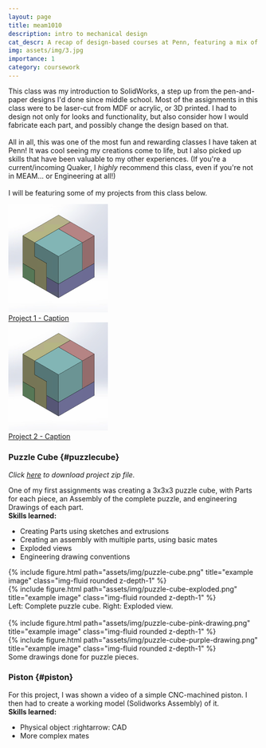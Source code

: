 ```yaml
---
layout: page
title: meam1010
description: intro to mechanical design
cat_descr: A recap of design-based courses at Penn, featuring a mix of code, CAD, and write-ups for various projects.
img: assets/img/3.jpg
importance: 1
category: coursework
---
```


This class was my introduction to SolidWorks, a step up from the pen-and-paper designs I'd done since middle school. Most of the assignments in this class were to be laser-cut from MDF or acrylic, or 3D printed. I had to design not only for looks and functionality, but also consider how I would fabricate each part, and possibly change the design based on that. <br><br>
All in all, this was one of the most fun and rewarding classes I have taken at Penn! It was cool seeing my creations come to life, but I also picked up skills that have been valuable to my other experiences. (If you're a current/incoming Quaker, I *highly* recommend this class, even if you're not in MEAM... or Engineering at all!) <br><br>
I will be featuring some of my projects from this class below.


<div class="row">
    <div class="col-sm mt-3 mt-md-0">
        <a href="#puzzlecube">
            <img src="https://github.com/ashna-khemani/ashna-khemani.github.io/blob/master/assets/img/puzzle-cube.png?raw=true" class="img-fluid rounded z-depth-1" alt="Project 1" style="max-width: 200px;">
            <figcaption>Project 1 - Caption</figcaption>
        </a>
    </div>
    <div class="col-sm mt-3 mt-md-0">
        <a href="#piston">
            <img src="https://github.com/ashna-khemani/ashna-khemani.github.io/blob/master/assets/img/puzzle-cube.png?raw=true" class="img-fluid rounded z-depth-1" alt="Project 2" style="max-width: 200px;">
            <figcaption>Project 2 - Caption</figcaption>
        </a>
    </div>

</div>





### Puzzle Cube {#puzzlecube}
*Click <a href="/assets/projectfiles/puzzleCube.zip" download>here</a> to download project zip file.*

One of my first assignments was creating a 3x3x3 puzzle cube, with Parts for each piece, an Assembly of the complete puzzle, and engineering Drawings of each part.<br>
**Skills learned:**
- Creating Parts using sketches and extrusions
- Creating an assembly with multiple parts, using basic mates
- Exploded views
- Engineering drawing conventions

<div class="row">
    <div class="col-sm mt-3 mt-md-0">
        {% include figure.html path="assets/img/puzzle-cube.png" title="example image" class="img-fluid rounded z-depth-1" %}
    </div>
    <div class="col-sm mt-3 mt-md-0">
        {% include figure.html path="assets/img/puzzle-cube-exploded.png" title="example image" class="img-fluid rounded z-depth-1" %}
    </div>
</div>
<div class="caption">
    Left: Complete puzzle cube. Right: Exploded view.
</div>
<br>
<div class="row">
    <div class="col-sm mt-3 mt-md-0">
        {% include figure.html path="assets/img/puzzle-cube-pink-drawing.png" title="example image" class="img-fluid rounded z-depth-1" %}
    </div>
    <div class="col-sm mt-3 mt-md-0">
        {% include figure.html path="assets/img/puzzle-cube-purple-drawing.png" title="example image" class="img-fluid rounded z-depth-1" %}
    </div>
</div>
<div class="caption">
    Some drawings done for puzzle pieces.
</div>



### Piston {#piston}
For this project, I was shown a video of a simple CNC-machined piston. I then had to create a working model (Solidworks Assembly) of it.<br>
**Skills learned:**
- Physical object :rightarrow: CAD
- More complex mates












<script>
// Smooth scrolling function
document.querySelectorAll('a[href^="#"]').forEach(anchor => {
    anchor.addEventListener('click', function(e) {
        e.preventDefault();

        const target = document.querySelector(this.getAttribute('href'));
        target.scrollIntoView({
            behavior: 'smooth'
        });
    });
});
</script>